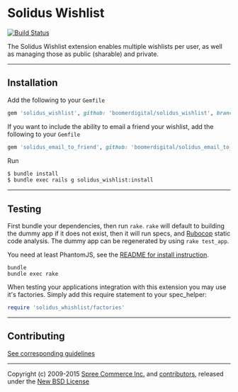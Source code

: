 # Solidus Wishlist

[![Build Status](https://api.travis-ci.org/boomerdigital/solidus_wishlist.svg?branch=master)](https://travis-ci.org/boomerdigital/solidus_wishlist)

The Solidus Wishlist extension enables multiple wishlists per user, as well as managing those as public (sharable) and private.

---

## Installation

Add the following to your `Gemfile`
```ruby
gem 'solidus_wishlist', github: 'boomerdigital/solidus_wishlist', branch: 'master'
```


If you want to include the ability to email a friend your wishlist, add the following to your `Gemfile`
```ruby
gem 'solidus_email_to_friend', github: 'boomerdigital/solidus_email_to_friend', branch: 'master'
```

Run
```sh
$ bundle install
$ bundle exec rails g solidus_wishlist:install
```

---

## Testing

First bundle your dependencies, then run `rake`. `rake` will default to building the dummy app if it does not exist, then it will run specs, and [Rubocop](https://github.com/bbatsov/rubocop) static code analysis. The dummy app can be regenerated by using `rake test_app`.

You need at least PhantomJS, see the [README for install instruction](https://github.com/teampoltergeist/poltergeist#installing-phantomjs).

```shell
bundle
bundle exec rake
```

When testing your applications integration with this extension you may use it's factories.
Simply add this require statement to your spec_helper:

```ruby
require 'solidus_whishlist/factories'
```

---

## Contributing

[See corresponding guidelines][1]

---

Copyright (c) 2009-2015 [Spree Commerce Inc.][4] and [contributors][5], released under the [New BSD License][3]

[1]: https://github.com/boomerdigital/solidus_wishlist/blob/master/CONTRIBUTING.md
[3]: https://github.com/boomerdigital/solidus_wishlist/blob/master/LICENSE.md
[4]: https://github.com/spree
[5]: https://github.com/boomerdigital/solidus_wishlist/graphs/contributors
